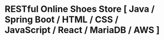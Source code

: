 # RESTful Online Shoes Store [ Java / Spring Boot / HTML / CSS / JavaScript / React / MariaDB / AWS ] 
